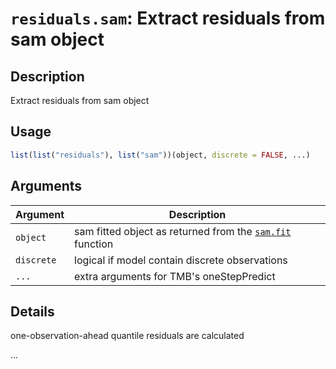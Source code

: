 # `residuals.sam`: Extract residuals from sam object

## Description


 Extract residuals from sam object


## Usage

```r
list(list("residuals"), list("sam"))(object, discrete = FALSE, ...)
```


## Arguments

Argument      |Description
------------- |----------------
```object```     |     sam fitted object as returned from the [`sam.fit`](sam.fit.html) function
```discrete```     |     logical if model contain discrete observations
```...```     |     extra arguments for TMB's oneStepPredict

## Details


 one-observation-ahead quantile residuals are calculated
 
 ...


